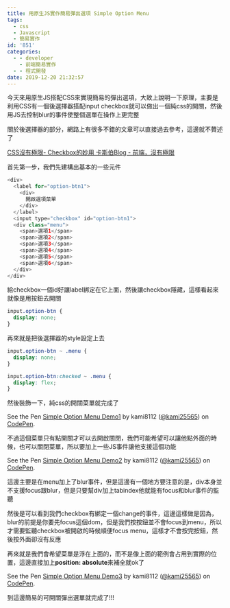```yaml
---
title: 用原生JS實作簡易彈出選項 Simple Option Menu
tags:
  - css
  - Javascript
  - 簡易實作
id: '851'
categories:
  - - developer
    - 前端簡易實作
  - - 程式開發
date: 2019-12-20 21:32:57
---
```


今天來用原生JS搭配CSS來實現簡易的彈出選項，大致上說明一下原理，主要是利用CSS有一個後選擇器搭配input checkbox就可以做出一個純css的開關，然後用JS去控制blur的事件使整個選單在操作上更完整

關於後選擇器的部分，網路上有很多不錯的文章可以直接過去參考，這邊就不贅述了

[CSS沒有極限- Checkbox的妙用 卡斯伯Blog - 前端，沒有極限](https://wcc723.github.io/css/2013/10/07/css-chechbox/)

首先第一步，我們先建構出基本的一些元件

```php
<div>
  <label for="option-btn1">
    <div>
      開啟選項菜單
    </div>
  </label>
  <input type="checkbox" id="option-btn1">
  <div class="menu">
    <span>選項1</span>
    <span>選項2</span>
    <span>選項3</span>
    <span>選項4</span>
    <span>選項5</span>
    <span>選項6</span>
  </div>
</div>
```

給checkbox一個id好讓label綁定在它上面，然後讓checkbox隱藏，這樣看起來就像是用按鈕去開關

```css
input.option-btn {
  display: none;
}
```

再來就是把後選擇器的style設定上去

```css
input.option-btn ~ .menu {
  display: none;
}

input.option-btn:checked ~ .menu {
  display: flex;
}
```

然後裝飾一下，純css的開關菜單就完成了

See the Pen [Simple Option Menu Demo1](https://codepen.io/kami25565/pen/dyPNzXB) by kami8112 ([@kami25565](https://codepen.io/kami25565)) on [CodePen](https://codepen.io).

不過這個菜單只有點開關才可以去開啟關閉，我們可能希望可以讓他點外面的時候，也可以關閉菜單，所以要加上一些JS事件讓他支援這個功能

See the Pen [Simple Option Menu Demo2](https://codepen.io/kami25565/pen/MWYJLVM) by kami8112 ([@kami25565](https://codepen.io/kami25565)) on [CodePen](https://codepen.io).

這邊主要是在menu加上了blur事件，但是這邊有一個地方要注意的是，div本身並不支援focus跟blur，但是只要幫div加上tabindex他就能有focus和blur事件的監聽

然後是可以看到我們checkbox有綁定一個change的事件，這邊這樣做是因為，blur的前提是你要先focus這個dom，但是我們按按鈕並不會focus到menu，所以才需要監聽checkbox被開啟的時候順便focus menu，這樣才不會按完按鈕，然後按外面卻沒有反應

再來就是我們會希望菜單是浮在上面的，而不是像上面的範例會占用到實際的位置，這邊直接加上**position: absolute**來補全就ok了

See the Pen [Simple Option Menu Demo3](https://codepen.io/kami25565/pen/qBERgzm) by kami8112 ([@kami25565](https://codepen.io/kami25565)) on [CodePen](https://codepen.io).

到這邊簡易的可開關彈出選單就完成了!!!